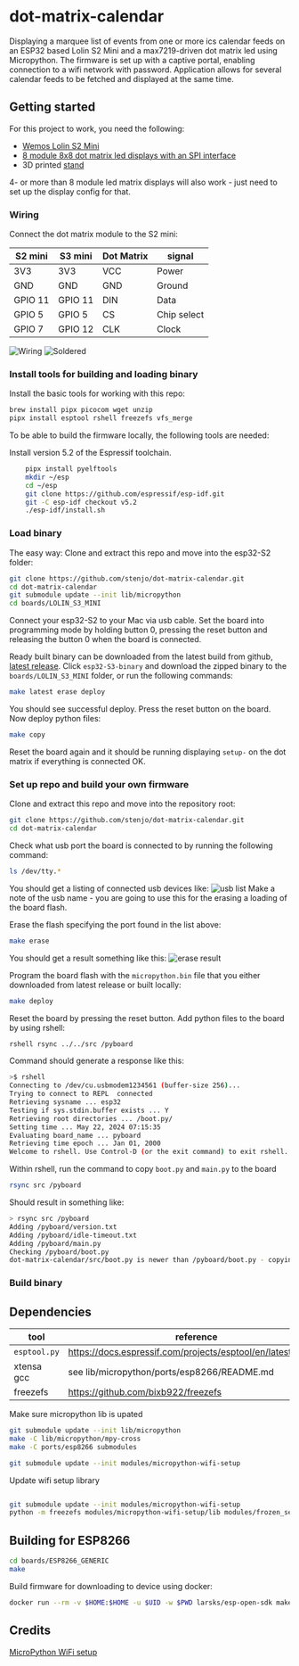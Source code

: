 # dot-matrix-calendar

Displaying a marquee list of events from one or more ics calendar feeds on an ESP32 based Lolin S2 Mini and a max7219-driven dot matrix led using Micropython. The firmware is set up with a captive portal, enabling 
connection to a wifi network with password.
Application allows for several calendar feeds to be fetched and displayed at the same time.


## Getting started

For this project to work, you need the following:

- [Wemos Lolin S2 Mini](https://elkim.no/produkt/esp32-s2-mini-v1-0-0/)
- [8 module 8x8 dot matrix led displays with an SPI interface](https://www.aliexpress.com/item/1005006246992859.html?channel=twinner)
- 3D printed [stand](stand/README.md)

4- or more than 8 module led matrix displays will also work - just need to set up the display config for that.

### Wiring

Connect the dot matrix module to the S2 mini:

| S2 mini | S3 mini | Dot Matrix | signal      |
|---------|---------|------------|-------------|
| 3V3     | 3V3     | VCC        | Power       |
| GND     | GND     | GND        | Ground      |
| GPIO 11 | GPIO 11 | DIN        | Data        |
| GPIO 5  | GPIO 5  | CS         | Chip select |
| GPIO 7  | GPIO 12 | CLK        | Clock       |

![Wiring](resources/wiring.png)
![Soldered](resources/soldered.jpg)

### Install tools for building and loading binary

Install the basic tools for working with this repo:
```bash
brew install pipx picocom wget unzip
pipx install esptool rshell freezefs vfs_merge 
```

To be able to build the firmware locally, the following tools are needed:

Install version 5.2 of the Espressif toolchain.

```bash
    pipx install pyelftools
    mkdir ~/esp
    cd ~/esp
    git clone https://github.com/espressif/esp-idf.git
    git -C esp-idf checkout v5.2
    ./esp-idf/install.sh
```


### Load binary

The easy way:
Clone and extract this repo and move into the esp32-S2 folder:

```bash
git clone https://github.com/stenjo/dot-matrix-calendar.git
cd dot-matrix-calendar
git submodule update --init lib/micropython
cd boards/LOLIN_S3_MINI
```
Connect your esp32-S2 to your Mac via usb cable. Set the board into programming mode by holding button 0, pressing the reset button and releasing the button 0 when the board is connected.

Ready built binary can be downloaded from the latest build from github, [latest release](https://github.com/stenjo/dot-matrix-calendar/releases/latest). Click `esp32-S3-binary` and download the zipped binary to the `boards/LOLIN_S3_MINI` folder, or run the following commands:

```bash
make latest erase deploy
```

You should see successful deploy.
Press the reset button on the board.
Now deploy python files:

```bash
make copy
```

Reset the board again and it should be running displaying `setup-` on the dot matrix if everything is connected OK. 

### Set up repo and build your own firmware

Clone and extract this repo and move into the repository root:

```bash
git clone https://github.com/stenjo/dot-matrix-calendar.git
cd dot-matrix-calendar
```

Check what usb port the board is connected to by running the following command:

```bash
ls /dev/tty.*
```

You should get a listing of connected usb devices like:
![usb list](resources/usb-name.png)
Make a note of the usb name - you are going to use this for the erasing a loading of the board flash.

Erase the flash specifying the port found in the list above:

```bash
make erase
```

You should get a result something like this:
![erase result](resources/erasing-flash.png)

Program the board flash with the `micropython.bin` file that you either downloaded from latest release or built locally:

```bash
make deploy
```

Reset the board by pressing the reset button.
Add python files to the board by using rshell:

```bash
rshell rsync ../../src /pyboard
```

Command should generate a response like this:

```bash
>$ rshell
Connecting to /dev/cu.usbmodem1234561 (buffer-size 256)...
Trying to connect to REPL  connected
Retrieving sysname ... esp32
Testing if sys.stdin.buffer exists ... Y
Retrieving root directories ... /boot.py/
Setting time ... May 22, 2024 07:15:35
Evaluating board_name ... pyboard
Retrieving time epoch ... Jan 01, 2000
Welcome to rshell. Use Control-D (or the exit command) to exit rshell.
```

Within rshell, run the command to copy `boot.py` and `main.py` to the board

```bash
rsync src /pyboard
```

Should result in something like:

```bash
> rsync src /pyboard
Adding /pyboard/version.txt
Adding /pyboard/idle-timeout.txt
Adding /pyboard/main.py
Checking /pyboard/boot.py
dot-matrix-calendar/src/boot.py is newer than /pyboard/boot.py - copying
```

### Build binary

## Dependencies
| tool            | reference        |
|-----------------|------------------|
| `esptool.py`    | https://docs.espressif.com/projects/esptool/en/latest/esp32/ |
| xtensa gcc      | see lib/micropython/ports/esp8266/README.md |
| freezefs        | https://github.com/bixb922/freezefs |

Make sure micropython lib is upated

``` bash
git submodule update --init lib/micropython
make -C lib/micropython/mpy-cross
make -C ports/esp8266 submodules

git submodule update --init modules/micropython-wifi-setup
```

Update wifi setup library

``` bash

git submodule update --init modules/micropython-wifi-setup
python -m freezefs modules/micropython-wifi-setup/lib modules/frozen_setup.py -ov always

```

## Building for ESP8266
```bash
cd boards/ESP8266_GENERIC
make
```

Build firmware for downloading to device using docker:

```bash
docker run --rm -v $HOME:$HOME -u $UID -w $PWD larsks/esp-open-sdk make PYTHON=python3
```


## Credits

[MicroPython WiFi setup](https://github.com/george-hawkins/micropython-wifi-setup)